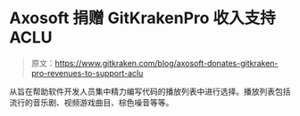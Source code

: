# Axosoft 捐赠 GitKrakenPro 收入支持 ACLU

> 原文：<https://www.gitkraken.com/blog/axosoft-donates-gitkraken-pro-revenues-to-support-aclu>

从旨在帮助软件开发人员集中精力编写代码的播放列表中进行选择。播放列表包括流行的音乐剧、视频游戏曲目、棕色噪音等等。